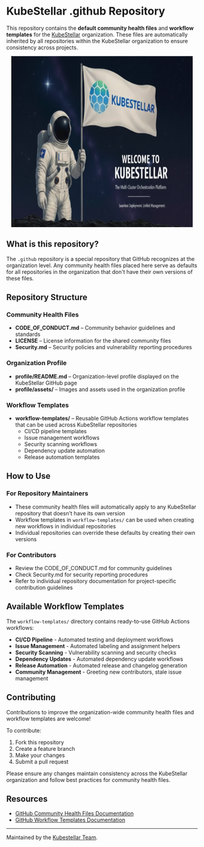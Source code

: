# KubeStellar .github Repository

This repository contains the **default community health files** and **workflow templates** for the [KubeStellar](https://github.com/kubestellar) organization. These files are automatically inherited by all repositories within the KubeStellar organization to ensure consistency across projects.

<div align="center">
  <img src="./profile/assets/img/banner.png" alt="KubeStellar Banner" height="450" width="95%">
</div>

## What is this repository?

The `.github` repository is a special repository that GitHub recognizes at the organization level. Any community health files placed here serve as defaults for all repositories in the organization that don't have their own versions of these files.

## Repository Structure

### Community Health Files
* **CODE_OF_CONDUCT.md** – Community behavior guidelines and standards
* **LICENSE** – License information for the shared community files
* **Security.md** – Security policies and vulnerability reporting procedures

### Organization Profile
* **profile/README.md** – Organization-level profile displayed on the KubeStellar GitHub page
* **profile/assets/** – Images and assets used in the organization profile

### Workflow Templates
* **workflow-templates/** – Reusable GitHub Actions workflow templates that can be used across KubeStellar repositories
  * CI/CD pipeline templates
  * Issue management workflows
  * Security scanning workflows
  * Dependency update automation
  * Release automation templates

## How to Use

### For Repository Maintainers
- These community health files will automatically apply to any KubeStellar repository that doesn't have its own version
- Workflow templates in `workflow-templates/` can be used when creating new workflows in individual repositories
- Individual repositories can override these defaults by creating their own versions

### For Contributors
- Review the CODE_OF_CONDUCT.md for community guidelines
- Check Security.md for security reporting procedures
- Refer to individual repository documentation for project-specific contribution guidelines

## Available Workflow Templates

The `workflow-templates/` directory contains ready-to-use GitHub Actions workflows:

- **CI/CD Pipeline** - Automated testing and deployment workflows
- **Issue Management** - Automated labeling and assignment helpers
- **Security Scanning** - Vulnerability scanning and security checks  
- **Dependency Updates** - Automated dependency update workflows
- **Release Automation** - Automated release and changelog generation
- **Community Management** - Greeting new contributors, stale issue management

## Contributing

Contributions to improve the organization-wide community health files and workflow templates are welcome! 

To contribute:
1. Fork this repository
2. Create a feature branch
3. Make your changes
4. Submit a pull request

Please ensure any changes maintain consistency across the KubeStellar organization and follow best practices for community health files.

## Resources

- [GitHub Community Health Files Documentation](https://docs.github.com/en/communities/setting-up-your-project-for-healthy-contributions/creating-a-default-community-health-file)
- [GitHub Workflow Templates Documentation](https://docs.github.com/en/actions/using-workflows/creating-starter-workflows-for-your-organization)

---

Maintained by the [Kubestellar Team](https://github.com/kubestellar).
